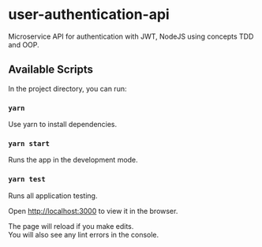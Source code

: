 # user-authentication-api
Microservice API for authentication with JWT, NodeJS using concepts TDD and OOP.

## Available Scripts

In the project directory, you can run:

### `yarn`

Use yarn to install dependencies.

### `yarn start`

Runs the app in the development mode.<br>

### `yarn test`

Runs all application testing.<br>


Open [http://localhost:3000](http://localhost:3000) to view it in the browser.

The page will reload if you make edits.<br>
You will also see any lint errors in the console.
